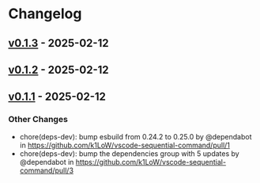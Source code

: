# Changelog

## [v0.1.3](https://github.com/k1LoW/vscode-sequential-command/compare/v0.1.2...v0.1.3) - 2025-02-12

## [v0.1.2](https://github.com/k1LoW/vscode-sequential-command/compare/v0.1.1...v0.1.2) - 2025-02-12

## [v0.1.1](https://github.com/k1LoW/vscode-sequential-command/commits/v0.1.1) - 2025-02-12
### Other Changes
- chore(deps-dev): bump esbuild from 0.24.2 to 0.25.0 by @dependabot in https://github.com/k1LoW/vscode-sequential-command/pull/1
- chore(deps-dev): bump the dependencies group with 5 updates by @dependabot in https://github.com/k1LoW/vscode-sequential-command/pull/3
